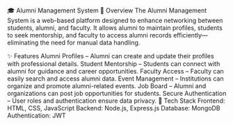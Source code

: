 🎓 Alumni Management System
📌 Overview
The Alumni Management System is a web-based platform designed to enhance networking between students, alumni, and faculty. It allows alumni to maintain profiles, students to seek mentorship, and faculty to access alumni records efficiently—eliminating the need for manual data handling.

✨ Features
Alumni Profiles – Alumni can create and update their profiles with professional details.
Student Mentorship – Students can connect with alumni for guidance and career opportunities.
Faculty Access – Faculty can easily search and access alumni data.
Event Management – Institutions can organize and promote alumni-related events.
Job Board – Alumni and organizations can post job opportunities for students.
Secure Authentication – User roles and authentication ensure data privacy.
🚀 Tech Stack
Frontend: HTML, CSS, JavaScript
Backend: Node.js, Express.js
Database: MongoDB
Authentication: JWT

